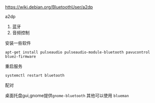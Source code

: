
https://wiki.debian.org/BluetoothUser/a2dp


a2dp

1. 蓝牙
2. 音频控制

安装一些软件

```
apt-get install pulseaudio pulseaudio-module-bluetooth pavucontrol bluez-firmware
```

重启服务

```
systemctl restart bluetooth
```

配对

桌面托盘gui,gnome提供`gnome-bluetooth` 其他可以使用 `blueman`
